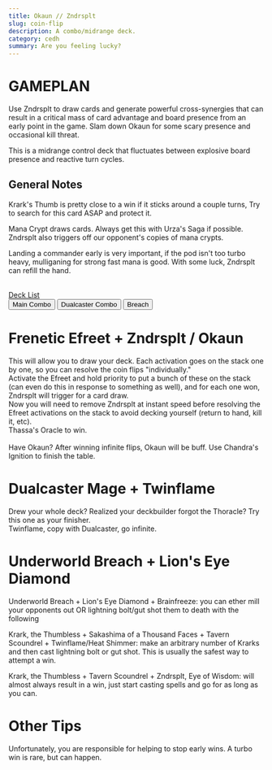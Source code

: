 ```yaml
---
title: Okaun // Zndrsplt
slug: coin-flip
description: A combo/midrange deck.
category: cedh
summary: Are you feeling lucky?
---
```


<h1 class="text-2xl text-violet-400"> GAMEPLAN </h1>

Use Zndrsplt to draw cards and generate powerful cross-synergies that can result in a critical mass of card advantage and board presence from an early point in the game. Slam down Okaun for some scary presence and occasional kill threat.

This is a midrange control deck that fluctuates between explosive board presence and reactive turn cycles. 
<h2 class="mt-2 text-xl text-purple-400"> General Notes </h2>
<p>
    Krark's Thumb is pretty close to a win if it sticks around a couple turns, Try to search for this card ASAP and protect it.
</p>
<p class="mt-1">
    Mana Crypt draws cards. Always get this with Urza's Saga if possible. Zndrsplt also triggers off our opponent's copies of mana crypts.
</p>
<p class="mt-1">
    Landing a commander early is very important, if the pod isn't too turbo heavy, mulliganing for strong fast mana is good. With some luck, Zndrsplt can refill the hand.
</p>

<br/>
<a target="_blank" href="https://www.moxfield.com/decks/4YEInaELiUOje790rSX30w"> Deck List </a>
<br/>

<div class="tab overflow-hidden my-2">
  <button class="tablinks border border-black p-1" onclick="openTab(event, 'Combo')">Main Combo</button>
  <button class="tablinks border border-black p-1" onclick="openTab(event, 'Dualcaster')">Dualcaster Combo</button>
  <button class="tablinks border border-black p-1" onclick="openTab(event, 'Breach')">Breach</button>
</div>

<div id="Combo" class="tabcontent border border-solid border-stone-600 p-4">
    <h1 class="text-xl text-purple-400 mb-2"> Frenetic Efreet + Zndrsplt / Okaun</h1>
    <div>
        This will allow you to draw your deck. Each activation goes on the stack one by one, so you can resolve the coin flips "individually."
        <br/>
        Activate the Efreet and hold priority to put a bunch of these on the stack (can even do this in response to something as well), and for each one won, Zndrsplt will trigger for a card draw.
        <br/>
        Now you will need to remove Zndrsplt at instant speed before resolving the Efreet activations on the stack to avoid decking yourself (return to hand, kill it, etc).
        <br/>
        Thassa's Oracle to win.
        <br/>
        <br/>
        Have Okaun? After winning infinite flips, Okaun will be buff. Use Chandra's Ignition to finish the table.
    </div>
</div>

<div id="Dualcaster" class="tabcontent hidden border border-solid border-stone-600 p-4">
    <h1 class="text-xl text-purple-400"> Dualcaster Mage + Twinflame </h1>
    <div>
        Drew your whole deck? Realized your deckbuilder forgot the Thoracle? Try this one as your finisher.
    </div>
    <div>
        Twinflame, copy with Dualcaster, go infinite.
    </div>
</div>

<div id="Breach" class="tabcontent hidden border border-solid border-stone-600 p-4">
  <h1 class="text-2xl text-purple-400 mb-2"> Underworld Breach + Lion's Eye Diamond </h1>
  <p>
    Underworld Breach + Lion's Eye Diamond + Brainfreeze: you can ether mill your opponents out OR lightning bolt/gut shot them to death with the following
  </p>
  <p>
    Krark, the Thumbless + Sakashima of a Thousand Faces + Tavern Scoundrel + Twinflame/Heat Shimmer: make an arbitrary number of Krarks and then cast lightning bolt or gut shot. This is usually the safest way to attempt a win.
  </p>
  <p>
    Krark, the Thumbless + Tavern Scoundrel + Zndrsplt, Eye of Wisdom: will almost always result in a win, just start casting spells and go for as long as you can.
  </p>
</div>

<p class="mt-2">
    <h1 class=" text-purple-400"> Other Tips </h1>
    <span>
     Unfortunately, you are responsible for helping to stop early wins. A turbo win is rare, but can happen. 
    </span>
</p>

<script type="text/javascript">     
    function openTab(evt, tabName) {

    let i, tabcontent, tablinks;

    tabcontent = document.getElementsByClassName("tabcontent");
    for (i = 0; i < tabcontent.length; i++) {
        tabcontent[i].style.display = "none";
    }

    tablinks = document.getElementsByClassName("tablinks");
    for (i = 0; i < tablinks.length; i++) {
        tablinks[i].className = tablinks[i].className.replace(" active", "");
    }

    document.getElementById(tabName).style.display = "block";
    evt.currentTarget.className += " active";
    }
</script>